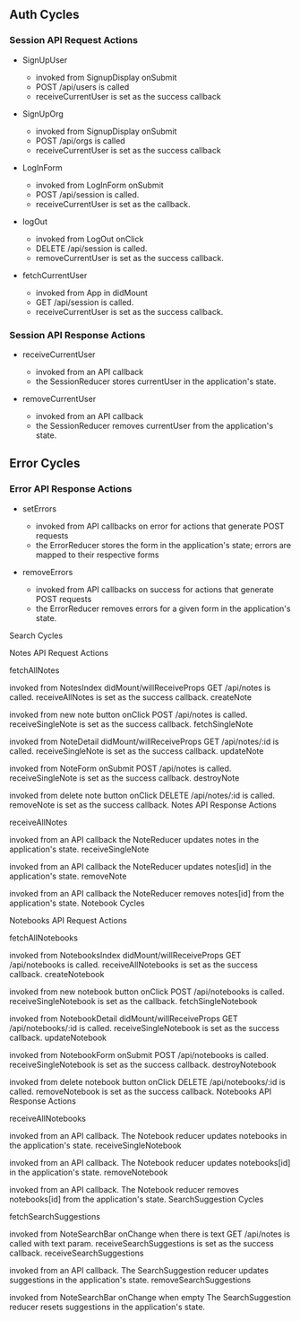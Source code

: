 ## Auth Cycles

### Session API Request Actions

- SignUpUser
  - invoked from SignupDisplay onSubmit
  - POST /api/users is called
  - receiveCurrentUser is set as the success callback

- SignUpOrg
  - invoked from SignupDisplay onSubmit
  - POST /api/orgs is called
  - receiveCurrentUser is set as the success callback

- LogInForm
  - invoked from LogInForm onSubmit
  - POST /api/session is called.
  - receiveCurrentUser is set as the callback.

- logOut
  - invoked from LogOut onClick
  - DELETE /api/session is called.
  - removeCurrentUser is set as the success callback.

- fetchCurrentUser
  - invoked from App in didMount
  - GET /api/session is called.
  - receiveCurrentUser is set as the success callback.


### Session API Response Actions

- receiveCurrentUser
  - invoked from an API callback
  - the SessionReducer stores currentUser in the application's state.

- removeCurrentUser
  - invoked from an API callback
  - the SessionReducer removes currentUser from the application's state.

## Error Cycles

### Error API Response Actions

- setErrors
  - invoked from API callbacks on error for actions that generate POST requests
  - the ErrorReducer stores the form in the application's state; errors are mapped to their respective forms

- removeErrors
  - invoked from API callbacks on success for actions that generate POST requests
  - the ErrorReducer removes errors for a given form in the application's state.


Search Cycles

Notes API Request Actions

fetchAllNotes

invoked from NotesIndex didMount/willReceiveProps
GET /api/notes is called.
receiveAllNotes is set as the success callback.
createNote

invoked from new note button onClick
POST /api/notes is called.
receiveSingleNote is set as the success callback.
fetchSingleNote

invoked from NoteDetail didMount/willReceiveProps
GET /api/notes/:id is called.
receiveSingleNote is set as the success callback.
updateNote

invoked from NoteForm onSubmit
POST /api/notes is called.
receiveSingleNote is set as the success callback.
destroyNote

invoked from delete note button onClick
DELETE /api/notes/:id is called.
removeNote is set as the success callback.
Notes API Response Actions

receiveAllNotes

invoked from an API callback
the NoteReducer updates notes in the application's state.
receiveSingleNote

invoked from an API callback
the NoteReducer updates notes[id] in the application's state.
removeNote

invoked from an API callback
the NoteReducer removes notes[id] from the application's state.
Notebook Cycles

Notebooks API Request Actions

fetchAllNotebooks

invoked from NotebooksIndex didMount/willReceiveProps
GET /api/notebooks is called.
receiveAllNotebooks is set as the success callback.
createNotebook

invoked from new notebook button onClick
POST /api/notebooks is called.
receiveSingleNotebook is set as the callback.
fetchSingleNotebook

invoked from NotebookDetail didMount/willReceiveProps
GET /api/notebooks/:id is called.
receiveSingleNotebook is set as the success callback.
updateNotebook

invoked from NotebookForm onSubmit
POST /api/notebooks is called.
receiveSingleNotebook is set as the success callback.
destroyNotebook

invoked from delete notebook button onClick
DELETE /api/notebooks/:id is called.
removeNotebook is set as the success callback.
Notebooks API Response Actions

receiveAllNotebooks

invoked from an API callback.
The Notebook reducer updates notebooks in the application's state.
receiveSingleNotebook

invoked from an API callback.
The Notebook reducer updates notebooks[id] in the application's state.
removeNotebook

invoked from an API callback.
The Notebook reducer removes notebooks[id] from the application's state.
SearchSuggestion Cycles

fetchSearchSuggestions

invoked from NoteSearchBar onChange when there is text
GET /api/notes is called with text param.
receiveSearchSuggestions is set as the success callback.
receiveSearchSuggestions

invoked from an API callback.
The SearchSuggestion reducer updates suggestions in the application's state.
removeSearchSuggestions

invoked from NoteSearchBar onChange when empty
The SearchSuggestion reducer resets suggestions in the application's state.
